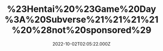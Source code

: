 ---
title: "%23Hentai%20%23Game%20Day%3A%20Subverse%21%21%21%21%20%28not%20sponsored%29"
videoSrc: https://f000.backblazeb2.com/file/futureporn/projektmelody-chaturbate-2022-10-01.mp4
videoSrcHash: QmXGjt5tRm9wtT3kREdLS14X7hYJHubHQkt5PcQeyQxgj8?filename=projektmelody-chaturbate-20221002T020522Z-source.mp4
video720Hash: 
video480Hash: 
video360Hash: 
video240Hash: bafybeie3zpfskwia7rwh7ikful3qothc55wc3yubk2q4gdq742lgsmdu5q?filename=projektmelody-chaturbate-20221002T020522Z-240p.mp4
thinHash: 
thiccHash: QmZtd4dWt9MQv6bChJk3S6FxMXTZLj3HxYQbyqDvVYUtbx?filename=20221002T020522Z-thicc.jpg
announceTitle: "I%20HAVENT%20PLAYED%20%23SUBVERSE%20FOR%2017%20MONTHS%21%21%21%21%20it%20took%20me%204%20hrs%20to%20complete%20the%20tutorial..."
announceUrl: https://twitter.com/ProjektMelody/status/1576392868201365504
date: 2022-10-02T02:05:22.000Z
note: there was a network interruption so this vod is two concatenated parts
video240TmpFilePath: 
tmpFilePath: /root/futureporn_tmp/projektmelody-chaturbate-20221002T020522Z.mp4
layout: layouts/vod.njk
tags:
---